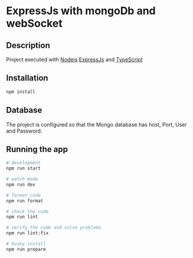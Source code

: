 # ExpressJs with mongoDb and webSocket

## Description

Project executed with [Nodejs](https://github.com/nodejs) [ExpressJs](https://github.com/expressjs/express) and [TypeScript](https://github.com/microsoft/TypeScript)

## Installation

```bash
npm install
```

## Database

The project is configured so that the Mongo database has host, Port, User and Password.

## Running the app

```bash
# development
npm run start

# watch mode
npm run dev

# format code
npm run format

# check the code
npm run lint

# verify the code and solve problems
npm run lint:fix

# husky install
npm run prepare
```
